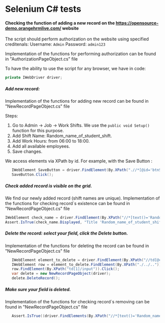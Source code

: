 # Selenium C# tests

#### Checking the function of adding a new record on the https://opensource-demo.orangehrmlive.com/ website 

The script should perform authorization on the website using specified creditenals:
   Username: `Admin` 
   Password: `admin123`

Implementation of the functions for performing authorization can be found in "AuthorizationPageObject.cs" file

To have the ability to use the script for any browser, we have in code: 
   ``` C#
   private IWebDriver driver;
   ```

##### Add new record:

Implementation of the functions for adding new record can be found in "NewRecordPageObject.cs" file

Steps: 
 1) Go to Admin -> Job -> Work Shifts. We use the `public void Setup()` function for this purpose.
 2) Add Shift Name: Random_name_of_student_shift. 
 3) Add Work Hours: from 06:00 to 18:00. 
 4) Add all available employees. 
 5) Save changes. 

We access elements via XPath by id. For example, with the Save Button :
``` C#
   IWebElement SaveButton = driver.FindElement(By.XPath(".//*[@id='btnSave']"));
   SaveButton.Click();
```

##### Check added record is visible on the grid.
We find our newly added record (shift names are unique).
Implementation of the functions for checking record`s existence can be found in "NewRecordPageObject.cs" file
   ``` C#
   IWebElement check_name = driver.FindElement(By.XPath("//*[text()='Random_name_of_student_shift']"));
   Assert.IsTrue(check_name.Displayed, "Title 'Random_name_of_student_shift' should be visible");
```

##### Delete the record: select your field, click the Delete button.
Implementation of the functions for deleting the record can be found in "NewRecordPageObject.cs" file
```C#
   IWebElement element_to_delete = driver.FindElement(By.XPath("//td[@class='left']/a[text()='Random_name_of_student_shift']"));
   IWebElement row = element_to_delete.FindElement(By.XPath("./../.."));
   row.FindElement(By.XPath("td[1]/input")).Click();
   var delete = new NewRecordPageObject(driver);
   delete.DeleteRecord();
   ```


##### Make sure your field is deleted.
Implementation of the functions for checking record`s removing can be found in "NewRecordPageObject.cs" file

``` C#
   Assert.IsTrue((driver.FindElements(By.XPath("//*[text()='Random_name_of_student_shift']")).Count) == 0);
   ```
